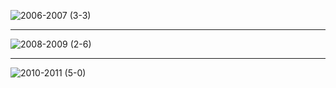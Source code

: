 ![2006-2007 (3-3)](https://user-images.githubusercontent.com/33928040/83062490-6048e400-a07c-11ea-993f-f8f64cbf1d1d.png)

----

![2008-2009 (2-6)](https://user-images.githubusercontent.com/33928040/83062484-5c1cc680-a07c-11ea-8888-7f1c6b9ce676.png)

----

![2010-2011 (5-0)](https://user-images.githubusercontent.com/33928040/83062489-5f17b700-a07c-11ea-9e79-27db6c9a7d52.png)
